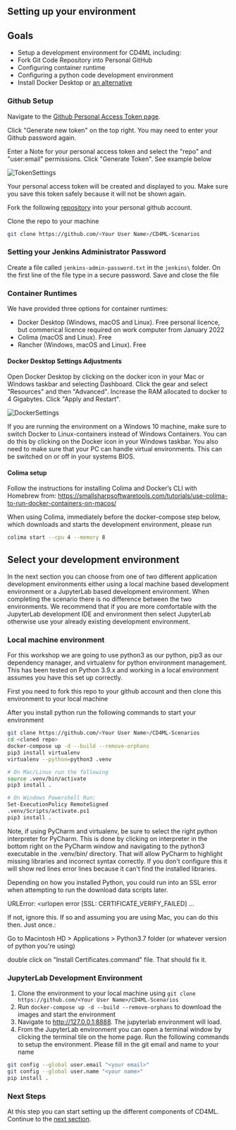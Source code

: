 ## Setting up your environment 

## Goals

* Setup a development environment for CD4ML including:
* Fork Git Code Repository into Personal GitHub
* Configuring container runtime
* Configuring a python code development environment
* Install Docker Desktop or [an alternative](https://www.rockyourcode.com/docker-desktop-alternatives-for-macos/)

### Github Setup
Navigate to the [Github Personal Access Token page](https://github.com/settings/tokens).

Click "Generate new token" on the top right. You may need to enter your Github password again.

Enter a Note for your personal access token and select the "repo" and "user:email" permissions. Click "Generate Token". See example below

![TokenSettings](./images/TokenSettings.png)

Your personal access token will be created and displayed to you. Make sure you save this token safely because it will not be shown again.

Fork the following [repository](https://github.com/ThoughtWorksInc/CD4ML-Scenarios) into your personal github account.

Clone the repo to your machine
```bash
git clone https://github.com/<Your User Name>/CD4ML-Scenarios
```

### Setting your Jenkins Administrator Password
Create a file called `jenkins-admin-password.txt` in the `jenkins\` folder. On the first line of the file type in a secure password. Save and close the file

### Container Runtimes
We have provided three options for container runtimes:
- Docker Desktop (Windows, macOS and Linux). Free personal licence, but commerical licence required on work computer from January 2022
- Colima (macOS and Linux). Free
- Rancher (Windows, macOS and Linux). Free

#### Docker Desktop Settings Adjustments
Open Docker Desktop by clicking on the docker icon in your Mac or Windows taskbar and selecting Dashboard. Click the gear and select "Resources" and then "Advanced". Increase the RAM allocated to docker to 4 Gigabytes. Click "Apply and Restart".

![DockerSettings](./images/DockerSettings.png)

If you are running the environment on a Windows 10 machine, make sure to switch Docker to Linux-containers instead of Windows Containers.
You can do this by clicking on the Docker icon in your Windows taskbar.
You also need to make sure that your PC can handle virtual environments. This can be switched on or off in your systems BIOS.

#### Colima setup
Follow the instructions for installing Colima and Docker’s CLI with Homebrew from: https://smallsharpsoftwaretools.com/tutorials/use-colima-to-run-docker-containers-on-macos/

When using Colima, immediately before the docker-compose step below, which downloads and starts the development environment, please run

```bash
colima start --cpu 4 --memory 8
```


## Select your development environment
In the next section you can choose from one of two different application development 
environments either using a local machine based development environment or a 
JupyterLab based development environment. When completing the scenario there is no 
difference between the two environments. We recommend that if you are more comfortable 
with the JupyterLab development IDE and environment then select JupyterLab otherwise use 
your already existing development environment.

### Local machine environment
For this workshop we are going to use python3 as our python, pip3 as our dependency manager, 
and virtualenv for python environment management. 
This has been tested on Python 3.9.x and working in a local environment assumes
you have this set up correctly.

First you need to fork this repo to your github account and then clone this environment to your local machine

After you install python run the following commands to start your environment
```bash
git clone https://github.com/<Your User Name>/CD4ML-Scenarios
cd <cloned repo>
docker-compose up -d --build --remove-orphans
pip3 install virtualenv
virtualenv --python=python3 .venv

# On Mac/Linux run the following
source .venv/bin/activate
pip3 install .

# On Windows Powershell Run:
Set-ExecutionPolicy RemoteSigned
.venv/Scripts/activate.ps1
pip3 install .
```

Note, if using PyCharm and virtualenv, be sure to select the right python interpreter for PyCharm. 
This is done by clicking on interpreter in the bottom right on the PyCharm window and navigating to the python3 executable in the .venv/bin/ directory. 
That will allow PyCharm to highlight missing libraries and incorrect syntax correctly. If you don't configure this it will show red lines error lines because it can't find the installed libraries.

Depending on how you installed Python, you could run into an SSL error when attempting to run the download data scripts later.

URLError: <urlopen error [SSL: CERTIFICATE_VERIFY_FAILED] ...

If not, ignore this. If so and assuming you are using Mac, you can do this then. Just once.:

Go to Macintosh HD > Applications > Python3.7 folder (or whatever version of python you're using) 

double click on "Install Certificates.command" file. That should fix it. 


### JupyterLab Development Environment
1. Clone the environment to your local machine using `git clone https://github.com/<Your User Name>/CD4ML-Scenarios`
2. Run `docker-compose up -d --build --remove-orphans` to download the images and start the environment
3. Navigate to http://127.0.0.1:8888. The jupyterlab environment will load.
4. From the JupyterLab environment you can open a terminal window by clicking the terminal tile on the home page. Run the following commands to setup the environment. Please fill in the git email and name to your name 
```bash
git config --global user.email "<your email>"
git config --global user.name "<your name>"
pip install .
```

### Next Steps

At this step you can start setting up the different components of CD4ML. Continue to the [next section](./2-SetupJenkins.md).